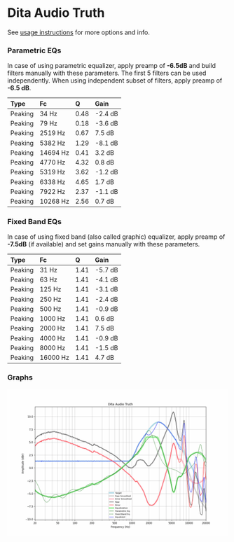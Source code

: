 # Dita Audio Truth
See [usage instructions](https://github.com/jaakkopasanen/AutoEq#usage) for more options and info.

### Parametric EQs
In case of using parametric equalizer, apply preamp of **-6.5dB** and build filters manually
with these parameters. The first 5 filters can be used independently.
When using independent subset of filters, apply preamp of **-6.5 dB**.

| Type    | Fc       |    Q | Gain    |
|:--------|:---------|:-----|:--------|
| Peaking | 34 Hz    | 0.48 | -2.4 dB |
| Peaking | 79 Hz    | 0.18 | -3.6 dB |
| Peaking | 2519 Hz  | 0.67 | 7.5 dB  |
| Peaking | 5382 Hz  | 1.29 | -8.1 dB |
| Peaking | 14694 Hz | 0.41 | 3.2 dB  |
| Peaking | 4770 Hz  | 4.32 | 0.8 dB  |
| Peaking | 5319 Hz  | 3.62 | -1.2 dB |
| Peaking | 6338 Hz  | 4.65 | 1.7 dB  |
| Peaking | 7922 Hz  | 2.37 | -1.1 dB |
| Peaking | 10268 Hz | 2.56 | 0.7 dB  |

### Fixed Band EQs
In case of using fixed band (also called graphic) equalizer, apply preamp of **-7.5dB**
(if available) and set gains manually with these parameters.

| Type    | Fc       |    Q | Gain    |
|:--------|:---------|:-----|:--------|
| Peaking | 31 Hz    | 1.41 | -5.7 dB |
| Peaking | 63 Hz    | 1.41 | -4.1 dB |
| Peaking | 125 Hz   | 1.41 | -3.1 dB |
| Peaking | 250 Hz   | 1.41 | -2.4 dB |
| Peaking | 500 Hz   | 1.41 | -0.9 dB |
| Peaking | 1000 Hz  | 1.41 | 0.6 dB  |
| Peaking | 2000 Hz  | 1.41 | 7.5 dB  |
| Peaking | 4000 Hz  | 1.41 | -0.9 dB |
| Peaking | 8000 Hz  | 1.41 | -1.5 dB |
| Peaking | 16000 Hz | 1.41 | 4.7 dB  |

### Graphs
![](./Dita%20Audio%20Truth.png)
